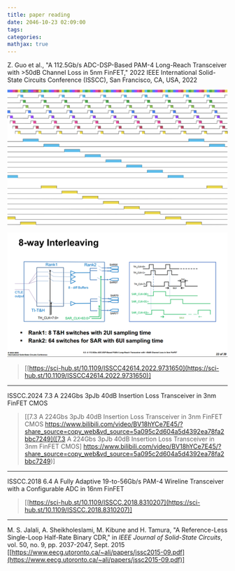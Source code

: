 ```yaml
---
title: paper reading
date: 2046-10-23 02:09:00
tags:
categories:
mathjax: true
---
```


Z. Guo et al., "A 112.5Gb/s ADC-DSP-Based PAM-4 Long-Reach Transceiver with >50dB Channel Loss in 5nm FinFET," 2022 IEEE International Solid-State Circuits Conference (ISSCC), San Francisco, CA, USA, 2022

![8way-interleaving-Marvell-ISSCC2022.drawio](paper-reading/8way-interleaving-Marvell-ISSCC2022.drawio.svg)

![image-20250806224145281](paper-reading/image-20250806224145281.png)



> [[https://sci-hub.st/10.1109/ISSCC42614.2022.9731650](https://sci-hub.st/10.1109/ISSCC42614.2022.9731650)]

---


ISSCC.2024 7.3 A 224Gbs 3pJb 40dB Insertion Loss Transceiver in 3nm FinFET CMOS

> [[7.3 A 224Gbs 3pJb 40dB Insertion Loss Transceiver in 3nm FinFET CMOS https://www.bilibili.com/video/BV18hYCe7E45/?share_source=copy_web&vd_source=5a095c2d604a5d4392ea78fa2bbc7249]([7.3 A 224Gbs 3pJb 40dB Insertion Loss Transceiver in 3nm FinFET CMOS] https://www.bilibili.com/video/BV18hYCe7E45/?share_source=copy_web&vd_source=5a095c2d604a5d4392ea78fa2bbc7249)]



---


ISSCC.2018 6.4 A Fully Adaptive 19-to-56Gb/s PAM-4 Wireline Transceiver with a Configurable ADC in 16nm FinFET


> [[https://sci-hub.st/10.1109/ISSCC.2018.8310207](https://sci-hub.st/10.1109/ISSCC.2018.8310207)]



---

M. S. Jalali, A. Sheikholeslami, M. Kibune and H. Tamura, "A Reference-Less Single-Loop Half-Rate Binary CDR," in *IEEE Journal of Solid-State Circuits*, vol. 50, no. 9, pp. 2037-2047, Sept. 2015 [[https://www.eecg.utoronto.ca/~ali/papers/jssc2015-09.pdf](https://www.eecg.utoronto.ca/~ali/papers/jssc2015-09.pdf)]